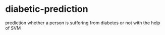 # diabetic-prediction
prediction whether  a person is suffering from diabetes or not with the help of SVM
